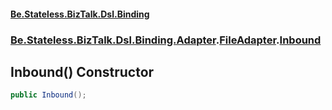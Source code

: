 #### [Be.Stateless.BizTalk.Dsl.Binding](README.md 'README')
### [Be.Stateless.BizTalk.Dsl.Binding.Adapter](Be.Stateless.BizTalk.Dsl.Binding.Adapter.md 'Be.Stateless.BizTalk.Dsl.Binding.Adapter').[FileAdapter](FileAdapter.md 'Be.Stateless.BizTalk.Dsl.Binding.Adapter.FileAdapter').[Inbound](FileAdapter.Inbound.md 'Be.Stateless.BizTalk.Dsl.Binding.Adapter.FileAdapter.Inbound')

## Inbound() Constructor

```csharp
public Inbound();
```